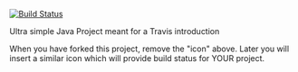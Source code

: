 [![Build Status](https://travis-ci.com/dofinator/travisGettingStarted.svg?branch=master)](https://travis-ci.com/dofinator/travisGettingStarted)

Ultra simple Java Project meant for a Travis introduction

When you have forked this project, remove the "icon" above. Later you will insert a similar icon which will provide build status for YOUR project.
